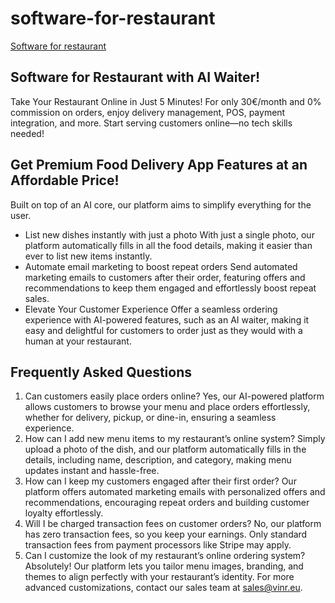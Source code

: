 # software-for-restaurant
[Software for restaurant](https://www.vinr.ai/software-for-restaurant/)

## Software for Restaurant with AI Waiter!
Take Your Restaurant Online in Just 5 Minutes! For only 30€/month and 0% commission on orders, enjoy delivery management, POS, payment integration, and more. Start serving customers online—no tech skills needed!

## Get Premium Food Delivery App Features at an Affordable Price!
Built on top of an AI core, our platform aims to simplify everything for the user.

- List new dishes instantly with just a photo
  With just a single photo, our platform automatically fills in all the food details, making it easier than ever to list new items instantly.
- Automate email marketing to boost repeat orders
  Send automated marketing emails to customers after their order, featuring offers and recommendations to keep them engaged and effortlessly boost repeat sales.
- Elevate Your Customer Experience
  Offer a seamless ordering experience with AI-powered features, such as an AI waiter, making it easy and delightful for customers to order just as they would with a human at your restaurant.

## Frequently Asked Questions

1. Can customers easily place orders online?
   Yes, our AI-powered platform allows customers to browse your menu and place orders effortlessly, whether for delivery, pickup, or dine-in, ensuring a seamless experience.
2. How can I add new menu items to my restaurant’s online system?
   Simply upload a photo of the dish, and our platform automatically fills in the details, including name, description, and category, making menu updates instant and hassle-free.
3. How can I keep my customers engaged after their first order?
   Our platform offers automated marketing emails with personalized offers and recommendations, encouraging repeat orders and building customer loyalty effortlessly.
4. Will I be charged transaction fees on customer orders?
   No, our platform has zero transaction fees, so you keep your earnings. Only standard transaction fees from payment processors like Stripe may apply.
5. Can I customize the look of my restaurant’s online ordering system?
   Absolutely! Our platform lets you tailor menu images, branding, and themes to align perfectly with your restaurant’s identity. For more advanced customizations, contact our sales team at sales@vinr.eu.
